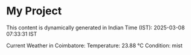 # My Project

This content is dynamically generated in Indian Time (IST): 2025-03-08 07:33:31 IST


Current Weather in Coimbatore:
Temperature: 23.88 °C
Condition: mist
